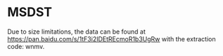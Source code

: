 # MSDST
Due to size limitations, the data can be found at https://pan.baidu.com/s/1tF3i2IDEtREcmoR1b3UgRw with the extraction code: wnmv.
